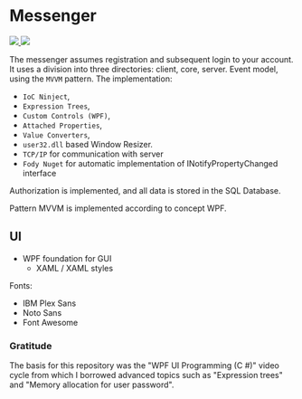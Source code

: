 # Messenger

<a href="https://docs.microsoft.com/en-us/dotnet/framework/">
    <img src="https://img.shields.io/badge/.Net_Framework-v4.5-brightgreen"/>
</a>
<a href="https://docs.microsoft.com/en-us/dotnet/framework/">
    <img src="https://img.shields.io/badge/Ninject-v3.3.4-brightgreen"/>
</a>

The messenger assumes registration and subsequent login to your account. It uses a division into three directories: client, core, server. Event model, using the `MVVM` pattern. The implementation: 
* `IoC Ninject`, 
* `Expression Trees`, 
* `Custom Controls (WPF)`,
* `Attached Properties`,
* `Value Converters`,
* `user32.dll` based Window Resizer. 
* `TCP/IP` for communication with server
* `Fody Nuget` for automatic implementation of INotifyPropertyChanged interface

Authorization is implemented, and all data is stored in the SQL Database.

Pattern MVVM is implemented according to concept WPF.


## UI

* WPF foundation for GUI
  + XAML / XAML styles

Fonts:

* IBM Plex Sans
* Noto Sans
* Font Awesome

### Gratitude

The basis for this repository was the "WPF UI Programming (C #)" video cycle from which I borrowed advanced topics such as "Expression trees" and "Memory allocation for user password".